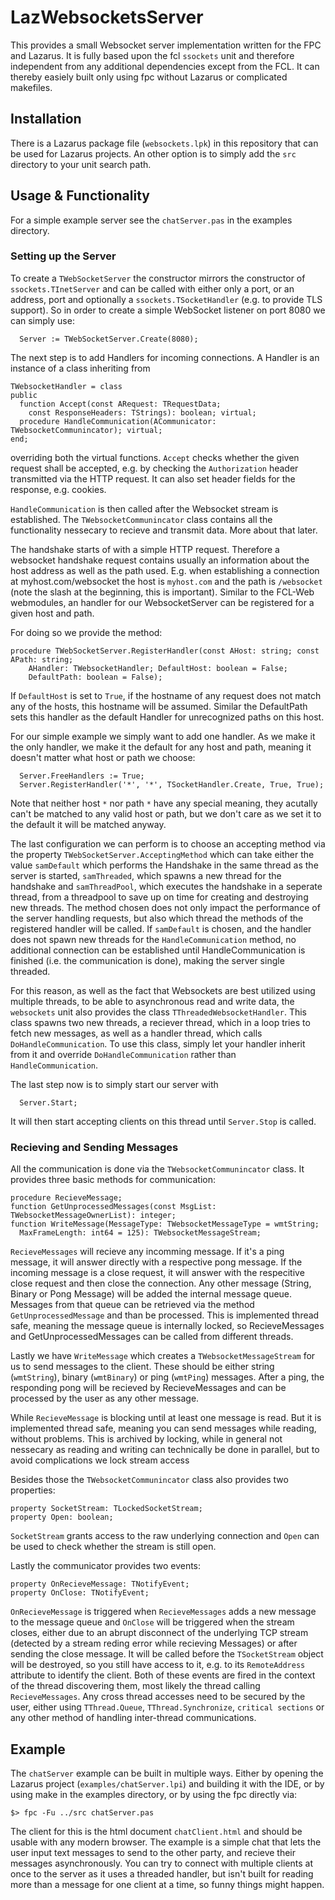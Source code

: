 # LazWebsocketsServer
This provides a small Websocket server implementation written for the FPC and Lazarus. 
It is fully based upon the fcl `ssockets` unit and therefore independent from any additional dependencies except from the FCL.
It can thereby easiely built only using fpc without Lazarus or complicated makefiles.

## Installation
There is a Lazarus package file (`websockets.lpk`) in this repository that can be used for Lazarus projects. An other option is to simply add the `src` directory to your unit search path.

## Usage & Functionality
For a simple example server see the `chatServer.pas` in the examples directory.
### Setting up the Server
To create a `TWebSocketServer` the constructor mirrors the constructor of `ssockets.TInetServer` and can be called with either only a port, or an address, port and optionally a `ssockets.TSocketHandler` (e.g. to provide TLS support).
So in order to create a simple WebSocket listener on port 8080 we can simply use:
```
  Server := TWebSocketServer.Create(8080);
```
The next step is to add Handlers for incoming connections. A Handler is an instance of a class inheriting from
```
TWebsocketHandler = class
public
  function Accept(const ARequest: TRequestData;
    const ResponseHeaders: TStrings): boolean; virtual;
  procedure HandleCommunication(ACommunicator: TWebsocketCommunincator); virtual;
end;
```
overriding both the virtual functions. `Accept` checks whether the given request shall be accepted, e.g. by checking the `Authorization` header transmitted via the HTTP request. It can also set header fields for the response, e.g. cookies.

`HandleCommunication` is then called after the Websocket stream is established. The `TWebsocketCommunincator` class contains all the functionality nessecary to recieve and transmit data. More about that later.

The handshake starts of with a simple HTTP request. Therefore a websocket handshake request contains usually an information about the host address as well as the path used.
E.g. when establishing a connection at myhost.com/websocket the host is `myhost.com` and the path is `/websocket` (note the slash at the beginning, this is important).
Similar to the FCL-Web webmodules, an handler for our WebsocketServer can be registered for a given host and path.

For doing so we provide the method:
```
procedure TWebSocketServer.RegisterHandler(const AHost: string; const APath: string;
    AHandler: TWebsocketHandler; DefaultHost: boolean = False;
    DefaultPath: boolean = False);
```
If `DefaultHost` is set to `True`, if the hostname of any request does not match any of the hosts, this hostname will be assumed. Similar the DefaultPath sets this handler as the default Handler for unrecognized paths on this host.

For our simple example we simply want to add one handler. As we make it the only handler, we make it the default for any host and path, meaning it doesn't matter what host or path we choose:
```
  Server.FreeHandlers := True;
  Server.RegisterHandler('*', '*', TSocketHandler.Create, True, True);
```
Note that neither host `*` nor path `*` have any special meaning, they acutally can't be matched to any valid host or path, but we don't care as we set it to the default it will be matched anyway.

The last configuration we can perform is to choose an accepting method via the property `TWebSocketServer.AcceptingMethod` which can take either the value `samDefault` which performs the Handshake in the same thread as the server is started, `samThreaded`, which spawns a new thread for the handshake and `samThreadPool`, which executes the handshake in a seperate thread, from a threadpool to save up on time for creating and destroying new threads.
The method chosen does not only impact the performance of the server handling requests, but also which thread the methods of the registered handler will be called. If `samDefault` is chosen, and the handler does not spawn new threads for the `HandleCommunication` method, no additional connection can be established until HandleCommunication is finished (i.e. the communication is done), making the server single threaded.

For this reason, as well as the fact that Websockets are best utilized using multiple threads, to be able to asynchronous read and write data, the `websockets` unit also provides the class `TThreadedWebsocketHandler`. This class spawns two new threads, a reciever thread, which in a loop tries to fetch new messages, as well as a handler thread, which calls `DoHandleCommunication`. To use this class, simply let your handler inherit from it and override `DoHandleCommunication` rather than `HandleCommunication`.

The last step now is to simply start our server with
```
  Server.Start;
```
It will then start accepting clients on this thread until `Server.Stop` is called.

### Recieving and Sending Messages
All the communication is done via the `TWebsocketCommunincator` class. It provides three basic methods for communication:
```
procedure RecieveMessage;
function GetUnprocessedMessages(const MsgList: TWebsocketMessageOwnerList): integer; 
function WriteMessage(MessageType: TWebsocketMessageType = wmtString;
  MaxFrameLength: int64 = 125): TWebsocketMessageStream;
```
`RecieveMessages` will recieve any incomming message. If it's a ping message, it will answer directly with a respective pong message. If the incoming message is a close request, it will answer with the respecitive close request and then close the connection. Any other message (String, Binary or Pong Message) will be added the internal message queue. Messages from that queue can be retrieved via the method `GetUnprocessedMessage` and than be processed. This is implemented thread safe, meaning the message queue is internally locked, so RecieveMessages and GetUnprocessedMessages can be called from different threads.

Lastly we have `WriteMessage` which creates a `TWebsocketMessageStream` for us to send messages to the client. These should be either string (`wmtString`), binary (`wmtBinary`) or ping (`wmtPing`) messages. After a ping, the responding pong will be recieved by RecieveMessages and can be processed by the user as any other message.

While `RecieveMessage` is blocking until at least one message is read. But it is implemented thread safe, meaning you can send messages while reading, without problems. This is archived by locking, while in general not nessecary as reading and writing can technically be done in parallel, but to avoid complications we lock stream access

Besides those the `TWebsocketCommunincator` class also provides two properties:
```
property SocketStream: TLockedSocketStream;
property Open: boolean;
```
`SocketStream` grants access to the raw underlying connection and `Open` can be used to check whether the stream is still open.

Lastly the communicator provides two events:
```
property OnRecieveMessage: TNotifyEvent;
property OnClose: TNotifyEvent; 
```
`OnRecieveMessage` is triggered when `RecieveMessages` adds a new message to the message queue and `OnClose` will be triggered when the stream closes, either due to an abrupt disconnect of the underlying TCP stream (detected by a stream reding error while recieving Messages) or after sending the close message. It will be called before the `TSocketStream` object will be destroyed, so you still have access to it, e.g. to its `RemoteAddress` attribute to identify the client. Both of these events are fired in the context of the thread discovering them, most likely the thread calling `RecieveMessages`. Any cross thread accesses need to be secured by the user, either using `TThread.Queue`, `TThread.Synchronize`, `critical sections` or any other method of handling inter-thread communications.

## Example
The `chatServer` example can be built in multiple ways. Either by opening the Lazarus project (`examples/chatServer.lpi`) and building it with the IDE, or by using make in the examples directory, or by using the fpc directly via:
```
$> fpc -Fu ../src chatServer.pas
```
The client for this is the html document `chatClient.html` and should be usable with any modern browser. The example is a simple chat that lets the user input text messages to send to the other party, and recieve their messages asynchronously. You can try to connect with multiple clients at once to the server as it uses a threaded handler, but isn't built for reading more than a message for one client at a time, so funny things might happen.
